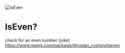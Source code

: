 ![isEven](https://user-images.githubusercontent.com/66295121/198858183-de6b164c-1ce8-4248-88fb-0d85d39ff4ad.png)
# IsEven?
check for an even number (joke)
https://www.npmjs.com/package/@ruslan_rystsov/iseven
